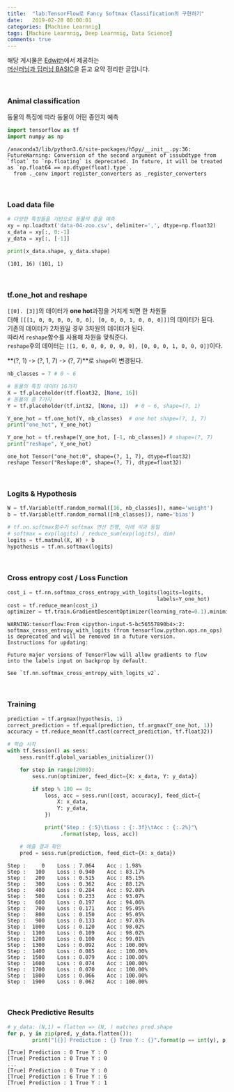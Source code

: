 ```yaml
---
title:  "lab:TensorFlow로 Fancy Softmax Classification의 구현하기"
date:   2019-02-28 00:00:01
categories: [Machine Learnnig]
tags: [Machine Learnnig, Deep Learnnig, Data Science]
comments: true
---
```


해당 게시물은 [Edwith](https://www.edwith.org)에서 제공하는<br/>
[머신러닝과 딥러닝 BASIC](https://www.edwith.org/others26/joinLectures/9829)을 듣고 요약 정리한 글입니다.

<br/>

### Animal classification
동물의 특징에 따라 동물이 어떤 종인지 예측


```python
import tensorflow as tf
import numpy as np
```

    /anaconda3/lib/python3.6/site-packages/h5py/__init__.py:36: FutureWarning: Conversion of the second argument of issubdtype from `float` to `np.floating` is deprecated. In future, it will be treated as `np.float64 == np.dtype(float).type`.
      from ._conv import register_converters as _register_converters


<br/>

### Load data file


```python
# 다양한 특징들을 기반으로 동물의 종을 예측
xy = np.loadtxt('data-04-zoo.csv', delimiter=',', dtype=np.float32)
x_data = xy[:, 0:-1]
y_data = xy[:, [-1]]

print(x_data.shape, y_data.shape)
```

    (101, 16) (101, 1)


<br/>

### tf.one_hot and reshape
`[[0]. [3]]`의 데이터가 **one hot**과정을 거치게 되면 한 차원들<br/>
더해 `[[[1, 0, 0, 0, 0, 0, 0], [0, 0, 0, 1, 0, 0, 0]]]`의 데이터가 된다.<br/>
기존의 데이터가 2차원일 경우 3차원의 데이터가 된다.<br/>
따라서 `reshape`함수를 사용해 차원을 맞춰준다.<br/>
`reshape`후의 데이터는 `[[1, 0, 0, 0, 0, 0, 0], [0, 0, 0, 1, 0, 0, 0]]`이다.<br/>

**(?, 1) -> (?, 1, 7) -> (?, 7)**로 `shape`이 변경된다.


```python
nb_classes = 7 # 0 ~ 6

# 동물의 특징 데이터 16가지
X = tf.placeholder(tf.float32, [None, 16])
# 동물의 종 7가지
Y = tf.placeholder(tf.int32, [None, 1])  # 0 ~ 6, shape=(?, 1)

Y_one_hot = tf.one_hot(Y, nb_classes)  # one hot shape=(?, 1, 7)
print("one_hot", Y_one_hot)

Y_one_hot = tf.reshape(Y_one_hot, [-1, nb_classes]) # shape=(?, 7)
print("reshape", Y_one_hot)
```

    one_hot Tensor("one_hot:0", shape=(?, 1, 7), dtype=float32)
    reshape Tensor("Reshape:0", shape=(?, 7), dtype=float32)


<br/>

### Logits & Hypothesis


```python
W = tf.Variable(tf.random_normal([16, nb_classes]), name='weight')
b = tf.Variable(tf.random_normal([nb_classes]), name='bias')

# tf.nn.softmax함수가 softmax 연산 진행, 아래 식과 동일
# softmax = exp(logits) / reduce_sum(exp(logits), dim)
logits = tf.matmul(X, W) + b
hypothesis = tf.nn.softmax(logits)
```

<br/>

### Cross entropy cost / Loss Function


```python
cost_i = tf.nn.softmax_cross_entropy_with_logits(logits=logits,
                                                labels=Y_one_hot)
cost = tf.reduce_mean(cost_i)
optimizer = tf.train.GradientDescentOptimizer(learning_rate=0.1).minimize(cost)
```

    WARNING:tensorflow:From <ipython-input-5-bc56557890b4>:2: softmax_cross_entropy_with_logits (from tensorflow.python.ops.nn_ops) is deprecated and will be removed in a future version.
    Instructions for updating:

    Future major versions of TensorFlow will allow gradients to flow
    into the labels input on backprop by default.

    See `tf.nn.softmax_cross_entropy_with_logits_v2`.



<br/>

### Training


```python
prediction = tf.argmax(hypothesis, 1)
correct_prediction = tf.equal(prediction, tf.argmax(Y_one_hot, 1))
accuracy = tf.reduce_mean(tf.cast(correct_prediction, tf.float32))

# 학습 시작
with tf.Session() as sess:
    sess.run(tf.global_variables_initializer())

    for step in range(2000):
        sess.run(optimizer, feed_dict={X: x_data, Y: y_data})

        if step % 100 == 0:
            loss, acc = sess.run([cost, accuracy], feed_dict={
                X: x_data,
                Y: y_data,
            })

            print("Step : {:5}\tLoss : {:.3f}\tAcc : {:.2%}"\
                 .format(step, loss, acc))

    # 예츨 결과 확인
    pred = sess.run(prediction, feed_dict={X: x_data})
```

    Step :     0	Loss : 7.064	Acc : 1.98%
    Step :   100	Loss : 0.940	Acc : 83.17%
    Step :   200	Loss : 0.515	Acc : 85.15%
    Step :   300	Loss : 0.362	Acc : 88.12%
    Step :   400	Loss : 0.284	Acc : 92.08%
    Step :   500	Loss : 0.233	Acc : 93.07%
    Step :   600	Loss : 0.197	Acc : 94.06%
    Step :   700	Loss : 0.171	Acc : 95.05%
    Step :   800	Loss : 0.150	Acc : 95.05%
    Step :   900	Loss : 0.133	Acc : 97.03%
    Step :  1000	Loss : 0.120	Acc : 98.02%
    Step :  1100	Loss : 0.109	Acc : 98.02%
    Step :  1200	Loss : 0.100	Acc : 99.01%
    Step :  1300	Loss : 0.092	Acc : 100.00%
    Step :  1400	Loss : 0.085	Acc : 100.00%
    Step :  1500	Loss : 0.079	Acc : 100.00%
    Step :  1600	Loss : 0.074	Acc : 100.00%
    Step :  1700	Loss : 0.070	Acc : 100.00%
    Step :  1800	Loss : 0.066	Acc : 100.00%
    Step :  1900	Loss : 0.062	Acc : 100.00%


<br/>

### Check Predictive Results


```python
# y_data: (N,1) = flatten => (N, ) matches pred.shape
for p, y in zip(pred, y_data.flatten()):
        print("[{}] Prediction : {} True Y : {}".format(p == int(y), p, int(y)))
```

    [True] Prediction : 0 True Y : 0
    [True] Prediction : 0 True Y : 0
    ...
    [True] Prediction : 0 True Y : 0
    [True] Prediction : 6 True Y : 6
    [True] Prediction : 1 True Y : 1
